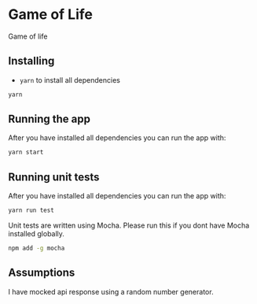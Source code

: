 # Game of Life

Game of life

## Installing

-   `yarn` to install all dependencies

```sh
yarn
```

## Running the app

After you have installed all dependencies you can run the app with:

```bash
yarn start
```

## Running unit tests

After you have installed all dependencies you can run the app with:

```bash
yarn run test
```

Unit tests are written using Mocha. Please run this if you dont have Mocha installed globally.

```sh
npm add -g mocha
```

## Assumptions

I have mocked api response using a random number generator.

